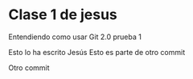 # Clase 1 de jesus
Entendiendo como usar Git 2.0 prueba 1


Esto lo ha escrito Jesús
Esto es parte de otro commit


Otro commit
